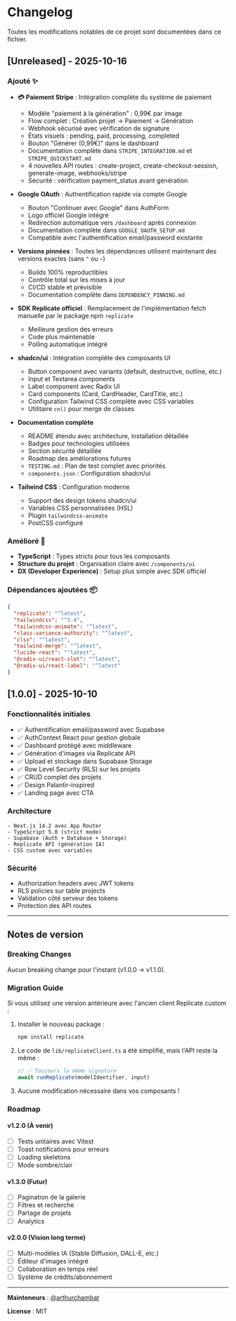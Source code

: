 # Changelog

Toutes les modifications notables de ce projet sont documentées dans ce fichier.

## [Unreleased] - 2025-10-16

### Ajouté ✨

- **💳 Paiement Stripe** : Intégration complète du système de paiement
  - Modèle "paiement à la génération" : 0,99€ par image
  - Flow complet : Création projet → Paiement → Génération
  - Webhook sécurisé avec vérification de signature
  - États visuels : pending, paid, processing, completed
  - Bouton "Générer (0,99€)" dans le dashboard
  - Documentation complète dans `STRIPE_INTEGRATION.md` et `STRIPE_QUICKSTART.md`
  - 4 nouvelles API routes : create-project, create-checkout-session, generate-image, webhooks/stripe
  - Sécurité : vérification payment_status avant génération

- **Google OAuth** : Authentification rapide via compte Google
  - Bouton "Continuer avec Google" dans AuthForm
  - Logo officiel Google intégré
  - Redirection automatique vers `/dashboard` après connexion
  - Documentation complète dans `GOOGLE_OAUTH_SETUP.md`
  - Compatible avec l'authentification email/password existante

- **Versions pinnées** : Toutes les dépendances utilisent maintenant des versions exactes (sans `^` ou `~`)
  - Builds 100% reproductibles
  - Contrôle total sur les mises à jour
  - CI/CD stable et prévisible
  - Documentation complète dans `DEPENDENCY_PINNING.md`

- **SDK Replicate officiel** : Remplacement de l'implémentation fetch manuelle par le package npm `replicate`
  - Meilleure gestion des erreurs
  - Code plus maintenable
  - Polling automatique intégré
  
- **shadcn/ui** : Intégration complète des composants UI
  - Button component avec variants (default, destructive, outline, etc.)
  - Input et Textarea components
  - Label component avec Radix UI
  - Card components (Card, CardHeader, CardTitle, etc.)
  - Configuration Tailwind CSS complète avec CSS variables
  - Utilitaire `cn()` pour merge de classes
  
- **Documentation complète**
  - README étendu avec architecture, installation détaillée
  - Badges pour technologies utilisées
  - Section sécurité détaillée
  - Roadmap des améliorations futures
  - `TESTING.md` : Plan de test complet avec priorités
  - `components.json` : Configuration shadcn/ui
  
- **Tailwind CSS** : Configuration moderne
  - Support des design tokens shadcn/ui
  - Variables CSS personnalisées (HSL)
  - Plugin `tailwindcss-animate`
  - PostCSS configuré

### Amélioré 🚀

- **TypeScript** : Types stricts pour tous les composants
- **Structure du projet** : Organisation claire avec `/components/ui`
- **DX (Developer Experience)** : Setup plus simple avec SDK officiel

### Dépendances ajoutées 📦

```json
{
  "replicate": "^latest",
  "tailwindcss": "^3.4",
  "tailwindcss-animate": "^latest",
  "class-variance-authority": "^latest",
  "clsx": "^latest",
  "tailwind-merge": "^latest",
  "lucide-react": "^latest",
  "@radix-ui/react-slot": "^latest",
  "@radix-ui/react-label": "^latest"
}
```

## [1.0.0] - 2025-10-10

### Fonctionnalités initiales

- ✅ Authentification email/password avec Supabase
- ✅ AuthContext React pour gestion globale
- ✅ Dashboard protégé avec middleware
- ✅ Génération d'images via Replicate API
- ✅ Upload et stockage dans Supabase Storage
- ✅ Row Level Security (RLS) sur les projets
- ✅ CRUD complet des projets
- ✅ Design Palantir-inspired
- ✅ Landing page avec CTA

### Architecture

```
- Next.js 14.2 avec App Router
- TypeScript 5.0 (strict mode)
- Supabase (Auth + Database + Storage)
- Replicate API (génération IA)
- CSS custom avec variables
```

### Sécurité

- Authorization headers avec JWT tokens
- RLS policies sur table projects
- Validation côté serveur des tokens
- Protection des API routes

---

## Notes de version

### Breaking Changes

Aucun breaking change pour l'instant (v1.0.0 → v1.1.0).

### Migration Guide

Si vous utilisez une version antérieure avec l'ancien client Replicate custom :

1. Installer le nouveau package :
   ```bash
   npm install replicate
   ```

2. Le code de `lib/replicateClient.ts` a été simplifié, mais l'API reste la même :
   ```typescript
   // ✅ Toujours la même signature
   await runReplicate(modelIdentifier, input)
   ```

3. Aucune modification nécessaire dans vos composants !

### Roadmap

#### v1.2.0 (À venir)
- [ ] Tests unitaires avec Vitest
- [ ] Toast notifications pour erreurs
- [ ] Loading skeletons
- [ ] Mode sombre/clair

#### v1.3.0 (Futur)
- [ ] Pagination de la galerie
- [ ] Filtres et recherche
- [ ] Partage de projets
- [ ] Analytics

#### v2.0.0 (Vision long terme)
- [ ] Multi-modèles IA (Stable Diffusion, DALL-E, etc.)
- [ ] Éditeur d'images intégré
- [ ] Collaboration en temps réel
- [ ] Système de crédits/abonnement

---

**Mainteneurs** : [@arthurchambat](https://github.com/arthurchambat)

**License** : MIT
